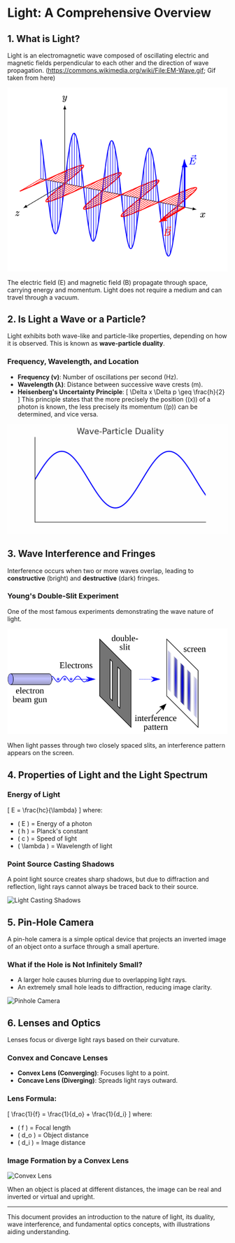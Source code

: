 # Light: A Comprehensive Overview

## 1. What is Light?
Light is an electromagnetic wave composed of oscillating electric and magnetic fields perpendicular to each other and the direction of wave propagation.
(https://commons.wikimedia.org/wiki/File:EM-Wave.gif; Gif taken from here)

![Electromagnetic Wave Representation](assets/EM-Wave.gif)

The electric field (E) and magnetic field (B) propagate through space, carrying energy and momentum. Light does not require a medium and can travel through a vacuum.

## 2. Is Light a Wave or a Particle?
Light exhibits both wave-like and particle-like properties, depending on how it is observed. This is known as **wave-particle duality**.

### Frequency, Wavelength, and Location
- **Frequency (ν)**: Number of oscillations per second (Hz).
- **Wavelength (λ)**: Distance between successive wave crests (m).
- **Heisenberg's Uncertainty Principle**:
  \[ \Delta x \Delta p \geq \frac{h}{2} \]
  This principle states that the more precisely the position (\(x\)) of a photon is known, the less precisely its momentum (\(p\)) can be determined, and vice versa.

![Wave-Particle Duality](assets/wave_particle_duality.gif)

## 3. Wave Interference and Fringes
Interference occurs when two or more waves overlap, leading to **constructive** (bright) and **destructive** (dark) fringes.

### **Young's Double-Slit Experiment**
One of the most famous experiments demonstrating the wave nature of light.

![Double-Slit Experiment](assets/Double-Slit.svg)

When light passes through two closely spaced slits, an interference pattern appears on the screen.

## 4. Properties of Light and the Light Spectrum
### Energy of Light
\[ E = \frac{hc}{\lambda} \]
where:
- \( E \) = Energy of a photon
- \( h \) = Planck's constant
- \( c \) = Speed of light
- \( \lambda \) = Wavelength of light

### Point Source Casting Shadows
A point light source creates sharp shadows, but due to diffraction and reflection, light rays cannot always be traced back to their source.

![Light Casting Shadows](https://upload.wikimedia.org/wikipedia/commons/7/74/Shadow_of_a_Cube.svg)

## 5. Pin-Hole Camera
A pin-hole camera is a simple optical device that projects an inverted image of an object onto a surface through a small aperture.

### What if the Hole is Not Infinitely Small?
- A larger hole causes blurring due to overlapping light rays.
- An extremely small hole leads to diffraction, reducing image clarity.

![Pinhole Camera](https://upload.wikimedia.org/wikipedia/commons/d/d3/Pinhole-camera.png)

## 6. Lenses and Optics
Lenses focus or diverge light rays based on their curvature.

### Convex and Concave Lenses
- **Convex Lens (Converging)**: Focuses light to a point.
- **Concave Lens (Diverging)**: Spreads light rays outward.

### Lens Formula:
\[ \frac{1}{f} = \frac{1}{d_o} + \frac{1}{d_i} \]
where:
- \( f \) = Focal length
- \( d_o \) = Object distance
- \( d_i \) = Image distance

### Image Formation by a Convex Lens
![Convex Lens](https://upload.wikimedia.org/wikipedia/commons/9/92/Converging_lens_ray_diagram.svg)

When an object is placed at different distances, the image can be real and inverted or virtual and upright.

---
This document provides an introduction to the nature of light, its duality, wave interference, and fundamental optics concepts, with illustrations aiding understanding.


